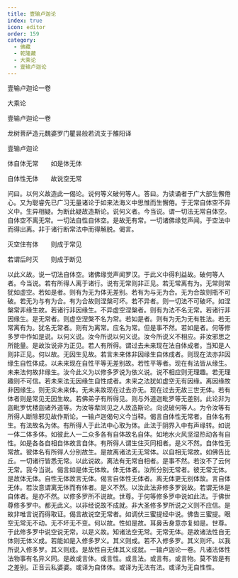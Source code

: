 ```yaml
---
title: 壹输卢迦论
index: true
icon: editor
order: 159
category:
  - 佛藏
  - 乾隆藏
  - 大乘论
  - 壹输卢迦论
---
```


壹输卢迦论一卷  

大乘论  

壹输卢迦论一卷  

龙树菩萨造元魏婆罗门瞿昙般若流支于雒阳译  

壹输卢迦论  

体自体无常　　如是体无体  

自体性无体　　故说空无常  

问曰。以何义故造此一偈论。说何等义破何等人。答曰。为读诵者于广大部生懈倦心。又为聪睿先已广习无量诸论于如来法海义中思惟而生懈倦。于无常自体空不异义中。生异相疑。为断此疑故造斯论。说何义者。今当说。谓一切法无常自体空。自体空不离无常。一切法自性自体空。是故无有常。一切诸佛缘觉声闻。于空法中而得出离。非于诸行断常法中而得解脱。偈言。  

灭空住有体　　则成于常见  

若谓后时灭　　则成于断见  

以此义故。说一切法自体空。诸佛缘觉声闻罗汉。于此义中得利益故。破何等人者。今当说。若有所得人离于诸行。说有无常则非正见。若无常离有为。无常则常犹如虚空。若如是者。则有为无为体无差别。若有为与无为合。无为合故则瓶不可破。若无为与有为合。有为合故则涅槃可坏。若不异者。则一切法不可破坏。如涅槃常非缘生故。若诸行非因缘生。不异虚空涅槃者。则有为法不名无常。若诸行非因缘生。是无常者。则虚空涅槃不名为常。若如是者。则有为无为无有胜法。若无常离有为。犹名无常者。则有为离常。应名为常。但是事不然。若如是者。何等修多罗中作如是说。以何义说。汝今所说以何义说。汝今所说义不相应。非汝邪思之所能量。是故汝说非为正见。若人有所得。谓过去未来现在法自体成者。当知是人则非正见。何以故。无因生见故。若言未来体非因缘生自体成者。则现在法亦非因缘生自性体成。以未来现在自性平等无差别故。若性平等者。现在有法皆从缘生。未来法何故非缘生。汝今此义为以修多罗说为依义说。说不相应则无理趣。若无理趣则不可信。若未来法无因缘生自性成者。未来之法犹如虚空无有因缘。离因缘故非因缘生。则无实未来体。无未来故现在过去亦无。现在过去无故三世无体。若有体者则是常见无因生故。若佛弟子有所得见。则与外道迦毗罗等无差别。此论非为迦毗罗忧楼迦诸外道等。为汝等辈同见之人故造斯论。向说破何等人。为令汝等有所得人断除邪见故作斯论。一输卢迦偈句义今当释。偈言自体性无常者。自体名有生。有法故名为体。有所得人于此法中心取为体。此法于阴界入中有声缘转。如说一体二体多体。如彼此人一二众多各有自体故名自体。如地水火风坚湿热动各有自性。如是各各自相自体故言自体。有所得人谓生住灭同相者。是义不然。自体性无常故。彼体名有所得人分别故生。是故离诸法无无常体。以自相无常故。如佛告比丘。一切诸行皆悉无常。以此说故。离法有无常自相者。是事不然。若汝不了云何无常。我今当说。偈言如是体无体故。体无体者。汝所分别无常者。彼无常无体。是故体无体。自性无体故言无体。偈言自体性无体者。离无体更无别体故。言自体无体。若汝意谓离无体而有体者。是义不然。以汝此法非修多罗说故。若谓无体是自体者。是亦不然。以修多罗所不说故。世尊。于何等修多罗中说如此法。于佛世尊修多罗中。都无此义。以非经说故不成就。非大圣修多罗所说之义则不应信。是故非唯言说而得取证。偈言故说空无常者。如调伏三蜜提经中说。佛告三蜜提。眼空无常无不动。无不坏无不变。何以故。性如是故。耳鼻舌身意亦复如是。世尊。于此修多罗中说空说无常。以是义故。知诸法空无常。无常无体。是故诸法性自无体则无体义成。若能如是入修多罗义。其义则成。若不入修多罗。其义则坏。以我所说入修多罗。其义则成。是故性自无体其义成就。一输卢迦论一卷。凡诸法体性法物事有名异义同。是故或言体。或言性。或言法。或言有。或言物。莫不皆是有之差别。正音云私婆婆。或译为自体体。或译为无法有法。或译为无自性性。  
